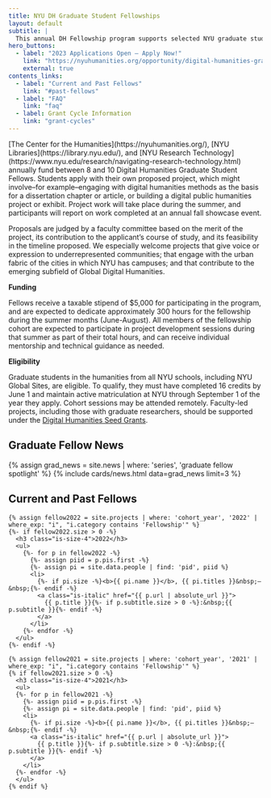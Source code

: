 ```yaml
---
title: NYU DH Graduate Student Fellowships
layout: default
subtitle: |
  This annual DH Fellowship program supports selected NYU graduate students as they develop innovative digital humanities projects. Successful applicants receive mentoring, a $5,000 stipend, and participate in a cohort to develop their skills and sharpen their ideas.
hero_buttons:
  - label: "2023 Applications Open – Apply Now!"
    link: "https://nyuhumanities.org/opportunity/digital-humanities-graduate-student-summer-fellowships/"
    external: true
contents_links:
  - label: "Current and Past Fellows"
    link: "#past-fellows"
  - label: "FAQ"
    link: "faq"
  - label: Grant Cycle Information
    link: "grant-cycles"
---
```


<div class="container">
  <div class="content post-content mb-6" markdown="1">
[The Center for the Humanities](https://nyuhumanities.org/), [NYU Libraries](https://library.nyu.edu/), and [NYU Research Technology](https://www.nyu.edu/research/navigating-research-technology.html) annually fund between 8 and 10 Digital Humanities Graduate Student Fellows. Students apply with their own proposed project, which might involve–for example–engaging with digital humanities methods as the basis for a dissertation chapter or article, or building a digital public humanities project or exhibit. Project work will take place during the summer, and participants will report on work completed at an annual fall showcase event.

Proposals are judged by a faculty committee based on the merit of the project, its contribution to the applicant’s course of study, and its feasibility in the timeline proposed. We especially welcome projects that give voice or expression to underrepresented communities; that engage with the urban fabric of the cities in which NYU has campuses; and that contribute to the emerging subfield of Global Digital Humanities.

**Funding**

Fellows receive a taxable stipend of $5,000 for participating in the program, and are expected to dedicate approximately 300 hours for the fellowship during the summer months (June-August). All members of the fellowship cohort are expected to participate in project development sessions during that summer as part of their total hours, and can receive individual mentorship and technical guidance as needed.

**Eligibility**

Graduate students in the humanities from all NYU schools, including NYU Global Sites, are eligible. To qualify, they must have completed 16 credits by June 1 and maintain active matriculation at NYU through September 1 of the year they apply. Cohort sessions may be attended remotely. Faculty-led projects, including those with graduate researchers, should be supported under the [Digital Humanities Seed Grants](/funding/seed-grants/).

  </div>
</div>

<div class="container mb-4">
  <div class="content post-content">
    <h2 class="is-size-3 pb-3" id="grad-fellow-news">Graduate Fellow News</h2>
  </div>

  {% assign grad_news = site.news | where: 'series', 'graduate fellow spotlight' %}
  {% include cards/news.html data=grad_news limit=3 %}
</div>

<div class="container mt-6">
  <div class="content post-content">
    <h2 class="is-size-3" id="past-fellows">Current and Past Fellows</h2>

    {% assign fellow2022 = site.projects | where: 'cohort_year', '2022' | where_exp: "i", "i.category contains 'Fellowship'" %}
    {%- if fellow2022.size > 0 -%}
      <h3 class="is-size-4">2022</h3>
      <ul>
        {%- for p in fellow2022 -%}
          {%- assign piid = p.pis.first -%}
          {%- assign pi = site.data.people | find: 'pid', piid %}
          <li>
            {%- if pi.size -%}<b>{{ pi.name }}</b>, {{ pi.titles }}&nbsp;—&nbsp;{%- endif -%}
            <a class="is-italic" href="{{ p.url | absolute_url }}">
              {{ p.title }}{%- if p.subtitle.size > 0 -%}:&nbsp;{{ p.subtitle }}{%- endif -%}
            </a>
          </li>
        {%- endfor -%}
      </ul>
    {%- endif -%}

    {% assign fellow2021 = site.projects | where: 'cohort_year', '2021' | where_exp: "i", "i.category contains 'Fellowship'" %}
    {% if fellow2021.size > 0 -%}
      <h3 class="is-size-4">2021</h3>
      <ul>
      {%- for p in fellow2021 -%}
        {%- assign piid = p.pis.first -%}
        {%- assign pi = site.data.people | find: 'pid', piid %}
        <li>
          {%- if pi.size -%}<b>{{ pi.name }}</b>, {{ pi.titles }}&nbsp;—&nbsp;{%- endif -%}
          <a class="is-italic" href="{{ p.url | absolute_url }}">
            {{ p.title }}{%- if p.subtitle.size > 0 -%}:&nbsp;{{ p.subtitle }}{%- endif -%}
          </a>
        </li>
      {%- endfor -%}
      </ul>
    {% endif %}

  </div>

</div>

